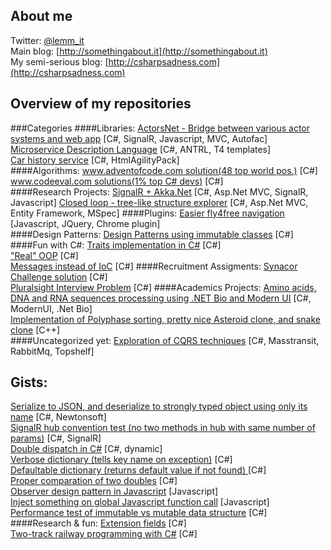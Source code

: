 ## About me
Twitter: [@lemm_it](www.twitter.com/lemm_it)  
Main blog: [http://somethingabout.it](http://somethingabout.it)  
My semi-serious blog: [http://csharpsadness.com](http://csharpsadness.com)  

## Overview of my repositories
###Categories
####Libraries:
[ActorsNet - Bridge between various actor systems and web app](https://github.com/lemmit/ActorsNet) [C#, SignalR, Javascript, MVC, Autofac]  
[Microservice Description Language](https://github.com/lemmit/MicroserviceMatrixDSL) [C#, ANTRL, T4 templates]  
[Car history service](https://github.com/lemmit/CarInfoService) [C#, HtmlAgilityPack]  
####Algorithms:
[www.adventofcode.com solution(48 top world pos.)](https://github.com/lemmit/AdventOfCode15) [C#]  
[www.codeeval.com solutions(1% top C# devs)](https://github.com/lemmit/CodeEval) [C#]  
####Research Projects:
[SignalR + Akka.Net](https://github.com/lemmit/signalr-meets-akka) [C#, Asp.Net MVC, SignalR, Javascript]
[Closed loop - tree-like structure explorer](https://github.com/lemmit/ClosedLoop) [C#, Asp.Net MVC, Entity Framework, MSpec]
####Plugins:
[Easier fly4free navigation](https://github.com/lemmit/fly4free-ajax-gallery-chrome-extension) [Javascript, JQuery, Chrome plugin]  
####Design Patterns:
[Design Patterns using immutable classes](https://github.com/lemmit/DesignPatternsUsingImmutableClasses) [C#]
####Fun with C#:
[Traits implementation in C#](https://github.com/lemmit/CSharpTraits) [C#]  
["Real" OOP](https://github.com/lemmit/RealOOP) [C#]  
[Messages instead of IoC](https://github.com/lemmit/MessageBasedDependencies) [C#]
####Recruitment Assigments:
[Synacor Challenge solution](https://github.com/lemmit/SynacorVirtualMachine) [C#]  
[Pluralsight Interview Problem](https://github.com/lemmit/PluralsightInterviewProblems) [C#]
####Academics Projects:
[Amino acids, DNA and RNA sequences processing using .NET Bio and Modern UI](https://github.com/lemmit/BioinformaticsKKR) [C#, ModernUI, .Net Bio]  
[Implementation of Polyphase sorting, pretty nice Asteroid clone, and snake clone](https://github.com/lemmit/DugOff) [C++]  
####Uncategorized yet:
[Exploration of CQRS techniques](https://github.com/lemmit/Chatty-cqrs) [C#, Masstransit, RabbitMq, Topshelf]

## Gists:
[Serialize to JSON, and deserialize to strongly typed object using only its name](https://gist.github.com/lemmit/f0d8671bb970d1ae1040) [C#, Newtonsoft]  
[SignalR hub convention test (no two methods in hub with same number of params)](https://gist.github.com/lemmit/1af0289a30021e31da92) [C#, SignalR]  
[Double dispatch in C#](https://gist.github.com/lemmit/0dacecbff5d5de838456) [C#, dynamic]  
[Verbose dictionary (tells key name on exception)](https://gist.github.com/lemmit/61a14f00fc61c73e0e30)  [C#]  
[Defaultable dictionary (returns default value if not found) ](https://gist.github.com/lemmit/dce49222a2d042b81d53) [C#]  
[Proper comparation of two doubles](https://gist.github.com/lemmit/0b781309f7bf53ca8973)  [C#]  
[Observer design pattern in Javascript](https://gist.github.com/lemmit/941e27966e49a12ba5a6) [Javascript]  
[Inject something on global Javascript function call](https://gist.github.com/lemmit/43066ef63de015f2d1e6) [Javascript]  
[Performance test of immutable vs mutable data structure](https://gist.github.com/lemmit/354b6185886bba6a1d9b) [C#]  
####Research & fun:
[Extension fields](https://gist.github.com/lemmit/6790c0f20dd02a25da2e)  [C#]  
[Two-track railway programming with C#](https://gist.github.com/lemmit/47eb5b24f63ca11da6c5)  [C#]


